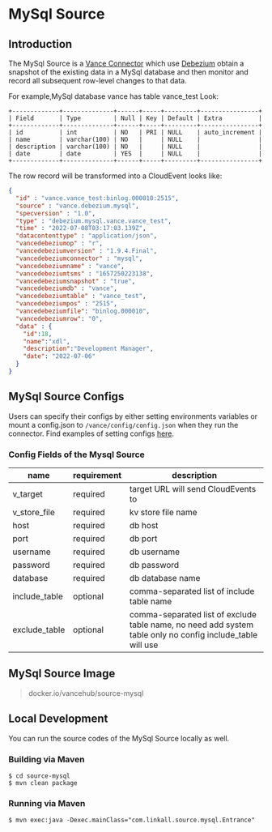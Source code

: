 # MySql Source

## Introduction

The MySql Source is a [Vance Connector][vc] which use [Debezium][debezium] obtain a snapshot of the existing data in a MySql database and then monitor and record all subsequent row-level changes to that data.

For example,MySql database vance has table vance_test Look:

```text
+-------------+--------------+------+-----+---------+----------------+
| Field       | Type         | Null | Key | Default | Extra          |
+-------------+--------------+------+-----+---------+----------------+
| id          | int          | NO   | PRI | NULL    | auto_increment |
| name        | varchar(100) | NO   |     | NULL    |                |
| description | varchar(100) | NO   |     | NULL    |                |
| date        | date         | YES  |     | NULL    |                |
+-------------+--------------+------+-----+---------+----------------+
```

The row record will be transformed into a CloudEvent looks like:

```json
{
  "id" : "vance.vance_test:binlog.000010:2515",
  "source" : "vance.debezium.mysql",
  "specversion" : "1.0",
  "type" : "debezium.mysql.vance.vance_test",
  "time" : "2022-07-08T03:17:03.139Z",
  "datacontenttype" : "application/json",
  "vancedebeziumop" : "r",
  "vancedebeziumversion" : "1.9.4.Final",
  "vancedebeziumconnector" : "mysql",
  "vancedebeziumname" : "vance",
  "vancedebeziumtsms" : "1657250223138",
  "vancedebeziumsnapshot" : "true",
  "vancedebeziumdb" : "vance",
  "vancedebeziumtable" : "vance_test",
  "vancedebeziumpos" : "2515",
  "vancedebeziumfile": "binlog.000010",
  "vancedebeziumrow": "0",
  "data" : {
    "id":18,
    "name":"xdl",
    "description":"Development Manager",
    "date": "2022-07-06"
  }
}
```

## MySql Source Configs

Users can specify their configs by either setting environments variables or mount a config.json to
`/vance/config/config.json` when they run the connector. Find examples of setting configs [here][config].

### Config Fields of the Mysql Source

| name          | requirement | description                                                                                                |
|---------------|-------------|------------------------------------------------------------------------------------------------------------|
| v_target      | required    | target URL will send CloudEvents to                                                                        |
| v_store_file  | required    | kv store file name                                                                                         |
| host          | required    | db host                                                                                                    |
| port          | required    | db port                                                                                                    |
| username      | required    | db username                                                                                                |
| password      | required    | db password                                                                                                |
| database      | required    | db database name                                                                                           |
| include_table | optional    | comma-separated list of include table name                                                                 |
| exclude_table | optional    | comma-separated list of exclude table name, no need add system table only no config include_table will use |

## MySql Source Image

> docker.io/vancehub/source-mysql

## Local Development

You can run the source codes of the MySql Source locally as well.

### Building via Maven

```shell
$ cd source-mysql 
$ mvn clean package
```

### Running via Maven

```shell
$ mvn exec:java -Dexec.mainClass="com.linkall.source.mysql.Entrance"
```

[vc]: https://github.com/linkall-labs/vance-docs/blob/main/docs/concept.md
[config]: https://github.com/linkall-labs/vance-docs/blob/main/docs/connector.md
[debezium]: https://debezium.io/documentation/reference/1.9/connectors/mysql.html

